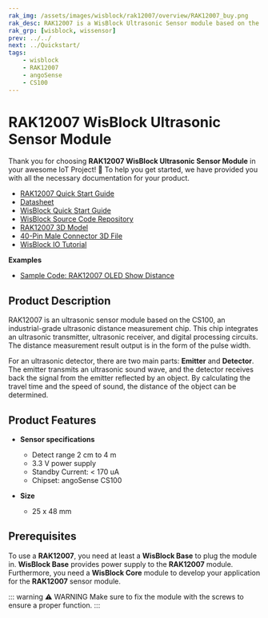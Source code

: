 ```yaml
---
rak_img: /assets/images/wisblock/rak12007/overview/RAK12007_buy.png
rak_desc: RAK12007 is a WisBlock Ultrasonic Sensor module based on the CS100, an industrial-grade ultrasonic distance measurement chip. A ready-to-use SW library and tutorial make it easy to add an ultrasonic sensor for distance measurement or object detection to your project.
rak_grp: [wisblock, wissensor]
prev: ../../
next: ../Quickstart/
tags:
    - wisblock
    - RAK12007
    - angoSense
    - CS100
---
```



# RAK12007 WisBlock Ultrasonic Sensor Module

Thank you for choosing **RAK12007 WisBlock Ultrasonic Sensor Module** in your awesome IoT Project! 🎉 To help you get started, we have provided you with all the necessary documentation for your product.

* [RAK12007 Quick Start Guide](../Quickstart/)
* [Datasheet](../Datasheet/)
* <a href="../../Quickstart/" target="_blank">WisBlock Quick Start Guide</a>
* [WisBlock Source Code Repository](https://github.com/RAKWireless/WisBlock/)
* [RAK12007 3D Model](https://downloads.rakwireless.com/3D_File/WisBlock/3D_RAK12007.stp)
* [40-Pin Male Connector 3D File](https://downloads.rakwireless.com/3D_File/Accessory/WisConnector/M40S1003K6M.stp)
* [WisBlock IO Tutorial](https://docs.rakwireless.com/Knowledge-Hub/Learn/WisBlock-IO-Tutorial/)


**Examples**

* [Sample Code: RAK12007 OLED Show Distance](https://github.com/RAKWireless/WisBlock/tree/master/examples/common/IO/RAK12007_OLED_Show_Distance/)

## Product Description

RAK12007 is an ultrasonic sensor module based on the CS100, an industrial-grade ultrasonic distance measurement chip. This chip integrates an ultrasonic transmitter, ultrasonic receiver, and digital processing circuits. The distance measurement result output is in the form of the pulse width.

For an ultrasonic detector, there are two main parts: **Emitter** and **Detector**. The emitter transmits an ultrasonic sound wave, and the detector receives back the signal from the emitter reflected by an object. By calculating the travel time and the speed of sound, the distance of the object can be determined.

## Product Features

* **Sensor specifications**

    * Detect range 2&nbsp;cm to 4&nbsp;m
    * 3.3&nbsp;V power supply
    * Standby Current: < 170&nbsp;uA
    * Chipset: angoSense CS100

* **Size**
    * 25 x 48&nbsp;mm

## Prerequisites

To use a **RAK12007**, you need at least a **WisBlock Base** to plug the module in. **WisBlock Base** provides power supply to the **RAK12007** module. Furthermore, you need a **WisBlock Core** module to develop your application for the **RAK12007** sensor module.

::: warning ⚠️ WARNING
Make sure to fix the module with the screws to ensure a proper function.
:::